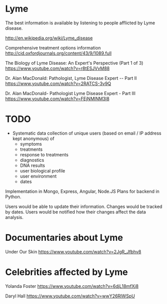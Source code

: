 Lyme
====

The best information is available by listening to people afflicted by Lyme disease.


http://en.wikipedia.org/wiki/Lyme_disease

Comprehensive treatment options information
http://cid.oxfordjournals.org/content/43/9/1089.full


The Biology of Lyme Disease: An Expert's Perspective (Part 1 of 3)
https://www.youtube.com/watch?v=r8tESJVvM88

Dr. Alan MacDonald: Pathologist, Lyme Disease Expert -- Part II
https://www.youtube.com/watch?v=2RATCS-3v9Q

Dr. Alan MacDonald- Pathologist Lyme Disease Expert - Part III
https://www.youtube.com/watch?v=FEjNMlNM3l8

TODO
====
* Systematic data collection of unique users (based on email / IP address kept anonymous) of 
  - symptoms  
  - treatments
  - response to treatments
  - diagnostics
  - DNA results
  - user biological profile
  - user environment
  - dates

Implementation in Mongo, Express, Angular, Node.JS 
Plans for backend in Python.

Users would be able to update their information.  Changes would be tracked by dates.  Users would be notified how their changes affect the data analysis.

Documentaries about Lyme
========================
Under Our Skin
https://www.youtube.com/watch?v=2JgR_Jfbhv8

Celebrities affected by Lyme
============================
Yolanda Foster
https://www.youtube.com/watch?v=6djL18mfXj8

Daryl Hall
https://www.youtube.com/watch?v=wwY26RIWSpU

